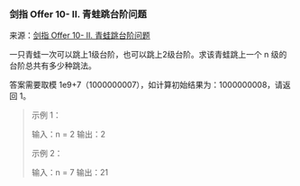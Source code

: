 ### 剑指 Offer 10- II. 青蛙跳台阶问题

来源：[剑指 Offer 10- II. 青蛙跳台阶问题](https://leetcode-cn.com/problems/qing-wa-tiao-tai-jie-wen-ti-lcof/)

一只青蛙一次可以跳上1级台阶，也可以跳上2级台阶。求该青蛙跳上一个 n 级的台阶总共有多少种跳法。

答案需要取模 1e9+7（1000000007），如计算初始结果为：1000000008，请返回 1。

> 示例 1：
>
> 输入：n = 2
> 输出：2
>
> 示例 2：
>
> 输入：n = 7
> 输出：21



